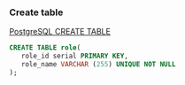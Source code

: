 ###  Create table


[PostgreSQL CREATE TABLE](http://www.postgresqltutorial.com/postgresql-create-table/)


 

```sql
CREATE TABLE role(
   role_id serial PRIMARY KEY,
   role_name VARCHAR (255) UNIQUE NOT NULL
);
```
